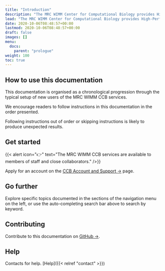 ```yaml
---
title: "Introduction"
description: "The MRC WIMM Center for Computational Biology provides High-Performance Computing services to biomedical researchers at the University of Oxford."
lead: "The MRC WIMM Center for Computational Biology provides High-Performance Computing services to biomedical researchers at the University of Oxford."
date: 2020-10-06T08:48:57+00:00
lastmod: 2020-10-06T08:48:57+00:00
draft: false
images: []
menu:
  docs:
    parent: "prologue"
weight: 100
toc: true
---
```


## How to use this documentation

This documentation is organised as a chronological progression through the typical setup
of new users of the MRC WIMM CCB services.

We encourage readers to follow instructions in this documentation in the order presented.

Following instructions out of order or skipping instructions is likely to produce unexpected
results.

## Get started

{{< alert icon="👉" text="The MRC WIMM CCB services are available to members of staff and close collaborators." />}}

Apply for an account on the [CCB Account and Support →][ccb-account-support] page.

## Go further

Explore specific topics documented in the sections of the navigation menu on the left,
or use the auto-completing search bar above to search by keyword.

## Contributing

Contribute to this documentation on [GitHub →][github-repo].

## Help

Contacts for help. [Help]({{< relref "contact" >}})

<!-- Link definitions -->

[ccb-account-support]: https://www.imm.ox.ac.uk/research/units-and-centres/mrc-wimm-centre-for-computational-biology/ccb-account
[github-repo]: https://github.com/OBDS-Training/Help
